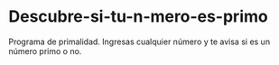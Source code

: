 # Descubre-si-tu-n-mero-es-primo
Programa de primalidad. Ingresas cualquier número y te avisa si es un número primo o no.
